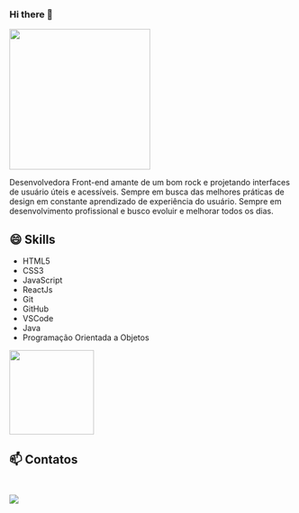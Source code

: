 ### Hi there 👋

<img src="https://media.giphy.com/media/ggGEW72zApTJC/giphy.gif" heigh="250" width="250">

Desenvolvedora Front-end amante de um bom rock e projetando interfaces de usuário úteis e
acessíveis. Sempre em busca das melhores práticas de design em constante aprendizado de
experiência do usuário.
Sempre em desenvolvimento profissional e busco evoluir e melhorar todos os dias.


## 😄 Skills

<ul>
  <li>HTML5</li>
  <li>CSS3</li>
  <li>JavaScript</li>
  <li>ReactJs</li>
  <li>Git</li>
  <li>GitHub</li>
  <li>VSCode</li>
  <li>Java</li>
  <li>Programação Orientada a Objetos</li>
</ul>

<img src="https://media4.giphy.com/media/Pm4HpXI62FxF4jfM60/giphy_s.gif" heigh="150" width="150">

 ## 📫 Contatos <br><br>

[<img src="https://img.shields.io/badge/linkedin-%230077B5.svg?&style=for-the-badge&logo=linkedin&logoColor=white" />](https://www.linkedin.com/in/nayane-menezes-dev-eng/)

<!--
*devMarilia/devMarilia* is a ✨ special ✨ repository because its `README.md` (this file) appears on your GitHub profile.

Here are some ideas to get you started:

- 🔭 currently working on ...
- 🌱 I’m currently learning ...
- 👯 I’m looking to collaborate on ...
- 🤔 I’m looking for help with ...
- 💬 Ask me about ...
- 📫 How to reach me: ...
- 😄 Pronouns: ...
- ⚡ Fun fact: ...
-->
